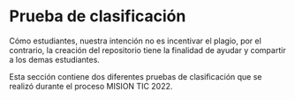 # Prueba de clasificación

Cómo estudiantes, nuestra intención no es incentivar el plagio, por el contrario, la creación del repositorio tiene la finalidad de ayudar y compartir a los demas estudiantes. 

Esta sección contiene dos diferentes pruebas de clasificación que se realizó durante el proceso MISION TIC 2022.
